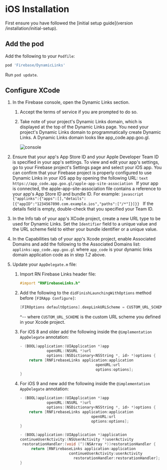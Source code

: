 # iOS Installation

First ensure you have followed the [initial setup guide](version /installation/initial-setup).

## Add the pod

Add the following to your `Podfile`:

```ruby
pod 'Firebase/DynamicLinks'
```

Run `pod update`.

## Configure XCode

1. In the Firebase console, open the Dynamic Links section.
    1. Accept the terms of service if you are prompted to do so.
    2. Take note of your project's Dynamic Links domain, which is displayed at the top of the Dynamic Links page. You need your project's Dynamic Links domain to programmatically create Dynamic Links. A Dynamic Links domain looks like app_code.app.goo.gl.
    
        ![console](https://firebase.google.com/docs/dynamic-links/images/dynamic-links-domain.png)

2. Ensure that your app's App Store ID and your Apple Developer Team ID is specified in your app's settings. To view and edit your app's settings, go to your Firebase project's Settings page and select your iOS app.
   You can confirm that your Firebase project is properly configured to use Dynamic Links in your iOS app by opening the following URL:
       ```text
       https://app_code.app.goo.gl/apple-app-site-association
       ```
       If your app is connected, the apple-app-site-association file contains a reference to your app's App Store ID and bundle ID. For example:
       ```javascript
       {"applinks":{"apps":[],"details":[{"appID":"1234567890.com.example.ios","paths":["/*"]}]}}
       ```
       If the details field is empty, double-check that you specified your Team ID.
3. In the Info tab of your app's XCode project, create a new URL type to be used for Dynamic Links. Set the `Identifier` field to a unique value and the URL scheme field to either your bundle identifier or a unique value.

4. In the Capabilities tab of your app's Xcode project, enable Associated Domains and add the following to the Associated Domains list: `applinks:app_code.app.goo.gl` where `app_code` is your dynamic links domain application code as in step *1.2* above.

5. Update your `AppDelegate.m` file:
    1. Import RN Firebase Links header file:
        ```objective-c
        #import "RNFirebaseLinks.h"
        ```
    2. Add the following to the `didFinishLaunchingWithOptions` method before `[FIRApp Configure]`:

        ```objective-c
        [FIROptions defaultOptions].deepLinkURLScheme = CUSTOM_URL_SCHEME;
        ```

        ^-- where `CUSTOM_URL_SCHEME` is the custom URL scheme you defined in your Xcode project.
    3. For iOS 8 and older add the following inside the `@implementation AppDelegate` annotation:
        ```objective-c
        - (BOOL)application:(UIApplication *)app
                    openURL:(NSURL *)url
                    options:(NSDictionary<NSString *, id> *)options {
            return [RNFirebaseLinks application:application
                                          openURL:url
                                          options:options];
        }
        ```
    4.  For iOS 9 and new add the following inside the `@implementation AppDelegate` annotation:
        ```objective-c
        - (BOOL)application:(UIApplication *)app
                    openURL:(NSURL *)url
                    options:(NSDictionary<NSString *, id> *)options {
            return [RNFirebaseLinks application:application
                                        openURL:url
                                        options:options];
        }

        - (BOOL)application:(UIApplication *)application
        continueUserActivity:(NSUserActivity *)userActivity
         restorationHandler:(void (^)(NSArray *))restorationHandler {
             return [RNFirebaseLinks application:application
                              continueUserActivity:userActivity
                                restorationHandler:restorationHandler];
        }
        ```
